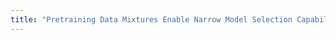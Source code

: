 ```yaml
---
title: "Pretraining Data Mixtures Enable Narrow Model Selection Capabilities in Transformer Models."
---
```

